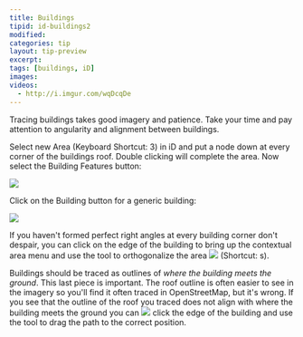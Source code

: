 ```yaml
---
title: Buildings 
tipid: id-buildings2
modified:
categories: tip
layout: tip-preview
excerpt:
tags: [buildings, iD]
images:
videos: 
  - http://i.imgur.com/wqDcqDe
---
```

Tracing buildings takes good imagery and patience. Take your time and pay attention to angularity and alignment between buildings. 

Select new Area (Keyboard Shortcut: 3) in iD and put a node down at every corner of the buildings roof. Double clicking will complete the area. Now select the Building Features button: 

<img src="{{ site.baseurl }}/images/building_features_button.PNG">

<p> Click on the Building button for a generic building: </p>

<img src="{{ site.baseurl }}/images/building_button.PNG">

If you haven't formed perfect right angles at every building corner don't despair, you can click on the edge of the building to bring up the contextual area menu and use the tool to orthogonalize the area ![](https://cloud.githubusercontent.com/assets/7431774/6630342/3b0f59aa-c8ee-11e4-89a4-c3b5eff9d88c.JPG) (Shortcut: s).

Buildings should be traced as outlines of *where the building meets the ground*. This last piece is important. The roof outline is often easier to see in the imagery so you'll find it often traced in OpenStreetMap, but it's wrong. If you see that the outline of the roof you traced does not align with where the building meets the ground you can ![](https://cloud.githubusercontent.com/assets/7431774/6630355/611e7e28-c8ee-11e4-9371-7f237b46dcb2.JPG) click the edge of the building and use the tool to drag the path to the correct position.
